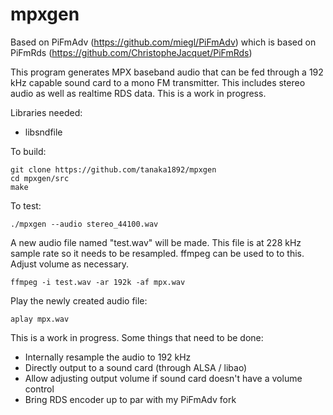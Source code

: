 # mpxgen
Based on PiFmAdv (https://github.com/miegl/PiFmAdv) which is based on PiFmRds (https://github.com/ChristopheJacquet/PiFmRds)

This program generates MPX baseband audio that can be fed through a 192 kHz capable sound card to a mono FM transmitter. This includes stereo audio as well as realtime RDS data. This is a work in progress.

Libraries needed:
- libsndfile

To build:

```
git clone https://github.com/tanaka1892/mpxgen
cd mpxgen/src
make
```

To test:

`./mpxgen --audio stereo_44100.wav`

A new audio file named "test.wav" will be made. This file is at 228 kHz sample rate so it needs to be resampled. ffmpeg can be used to to this. Adjust volume as necessary.


`ffmpeg -i test.wav -ar 192k -af mpx.wav`


Play the newly created audio file:

`aplay mpx.wav`

This is a work in progress. Some things that need to be done:
- Internally resample the audio to 192 kHz
- Directly output to a sound card (through ALSA / libao)
- Allow adjusting output volume if sound card doesn't have a volume control
- Bring RDS encoder up to par with my PiFmAdv fork
